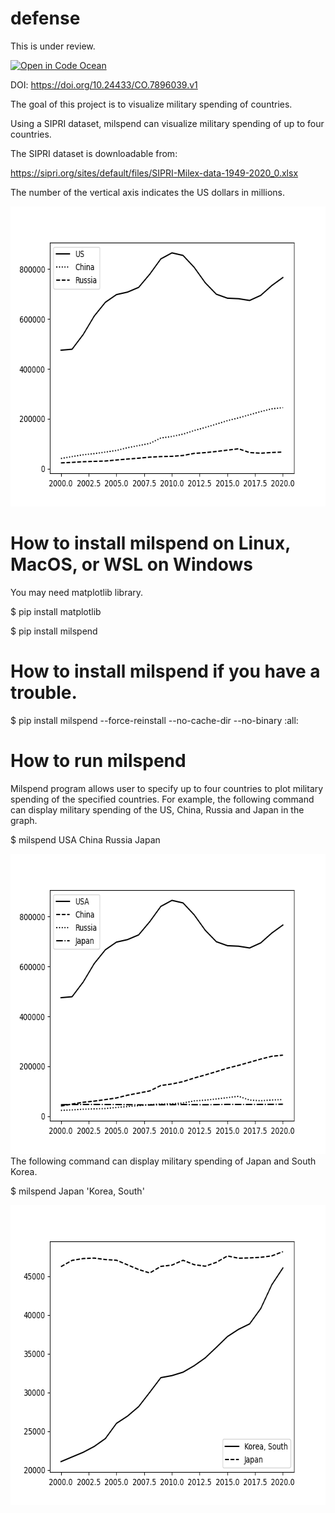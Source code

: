 # defense
This is under review.

[![Open in Code Ocean](https://codeocean.com/codeocean-assets/badge/open-in-code-ocean.svg)](https://codeocean.com/capsule/a01e51d9-0f62-40c5-bc9e-b4c8b16b421e/tree)

DOI: https://doi.org/10.24433/CO.7896039.v1

The goal of this project is to visualize military spending of countries.

Using a SIPRI dataset, milspend can visualize military spending of up to four countries.

The SIPRI dataset is downloadable from:

https://sipri.org/sites/default/files/SIPRI-Milex-data-1949-2020_0.xlsx

The number of the vertical axis indicates the US dollars in millions.

<img src='https://github.com/ytakefuji/defense/raw/main/result.png' width=640 height=480>

# How to install milspend on Linux, MacOS, or WSL on Windows
You may need matplotlib library.

$ pip install matplotlib

$ pip install milspend


# How to install milspend if you have a trouble.
$ pip install milspend --force-reinstall --no-cache-dir --no-binary :all:

# How to run milspend
Milspend program allows user to specify up to four countries to plot military spending of the specified countries.
For example, the following command can display military spending of the US, China, Russia and Japan in the graph.

$ milspend USA China Russia Japan

<img src='https://github.com/ytakefuji/defense/raw/main/uscnrujp.png' height=480 width=640>
The following command can display military spending of Japan and South Korea.

$ milspend Japan 'Korea, South'

<img src='https://github.com/ytakefuji/defense/raw/main/koreajapan.png' height=480 width=640>

